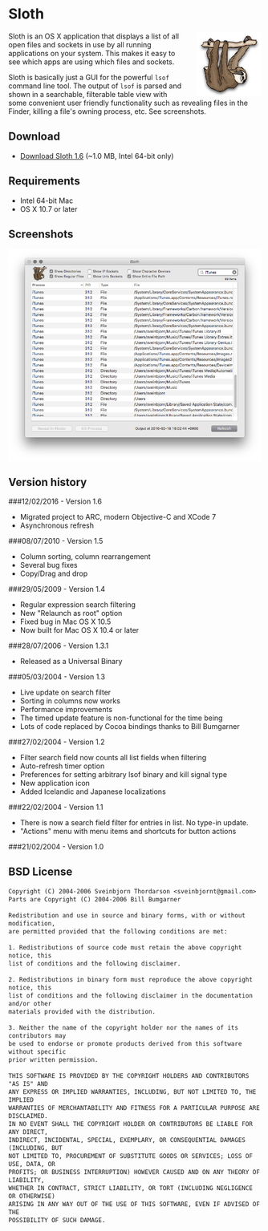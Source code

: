 # Sloth

<img align="right" src="resources/sloth_icon.png" style="float: right; margin-left: 30px;">

Sloth is an OS X application that displays a list of all open files and sockets in use by all running applications on your system. This makes it easy to see which apps are using which files and sockets.

Sloth is basically just a GUI for the powerful `lsof` command line tool. The output of `lsof` is parsed and shown in a searchable, filterable table view with some convenient user friendly functionality such as revealing files in the Finder, killing a file's owning process, etc. See screenshots.

## Download

* [Download Sloth 1.6](http://sveinbjorn.org/files/software/sloth.zip) (~1.0 MB, Intel 64-bit only)

## Requirements

* Intel 64-bit Mac
* OS X 10.7 or later

## Screenshots

<img src="resources/sloth_screenshot1.png" align="center">

## Version history

###12/02/2016 - Version 1.6

* Migrated project to ARC, modern Objective-C and XCode 7
* Asynchronous refresh

###08/07/2010 - Version 1.5

* Column sorting, column rearrangement
* Several bug fixes
* Copy/Drag and drop

###29/05/2009 - Version 1.4

* Regular expression search filtering
* New "Relaunch as root" option
* Fixed bug in Mac OS X 10.5
* Now built for Mac OS X 10.4 or later

###28/07/2006 - Version 1.3.1

* Released as a Universal Binary

###05/03/2004 - Version 1.3

* Live update on search filter
* Sorting in columns now works
* Performance improvements
* The timed update feature is non-functional for the time being
* Lots of code replaced by Cocoa bindings thanks to Bill Bumgarner

###27/02/2004 - Version 1.2

* Filter search field now counts all list fields when filtering
* Auto-refresh timer option
* Preferences for setting arbitrary lsof binary and kill signal type
* New application icon
* Added Icelandic and Japanese localizations

###22/02/2004 - Version 1.1

* There is now a search field filter for entries in list. No type-in update.
* "Actions" menu with menu items and shortcuts for button actions

###21/02/2004 - Version 1.0

## BSD License 

````
Copyright (C) 2004-2006 Sveinbjorn Thordarson <sveinbjornt@gmail.com>
Parts are Copyright (C) 2004-2006 Bill Bumgarner

Redistribution and use in source and binary forms, with or without modification,
are permitted provided that the following conditions are met:

1. Redistributions of source code must retain the above copyright notice, this
list of conditions and the following disclaimer.

2. Redistributions in binary form must reproduce the above copyright notice, this
list of conditions and the following disclaimer in the documentation and/or other
materials provided with the distribution.

3. Neither the name of the copyright holder nor the names of its contributors may
be used to endorse or promote products derived from this software without specific
prior written permission.

THIS SOFTWARE IS PROVIDED BY THE COPYRIGHT HOLDERS AND CONTRIBUTORS "AS IS" AND
ANY EXPRESS OR IMPLIED WARRANTIES, INCLUDING, BUT NOT LIMITED TO, THE IMPLIED
WARRANTIES OF MERCHANTABILITY AND FITNESS FOR A PARTICULAR PURPOSE ARE DISCLAIMED.
IN NO EVENT SHALL THE COPYRIGHT HOLDER OR CONTRIBUTORS BE LIABLE FOR ANY DIRECT,
INDIRECT, INCIDENTAL, SPECIAL, EXEMPLARY, OR CONSEQUENTIAL DAMAGES (INCLUDING, BUT
NOT LIMITED TO, PROCUREMENT OF SUBSTITUTE GOODS OR SERVICES; LOSS OF USE, DATA, OR
PROFITS; OR BUSINESS INTERRUPTION) HOWEVER CAUSED AND ON ANY THEORY OF LIABILITY,
WHETHER IN CONTRACT, STRICT LIABILITY, OR TORT (INCLUDING NEGLIGENCE OR OTHERWISE)
ARISING IN ANY WAY OUT OF THE USE OF THIS SOFTWARE, EVEN IF ADVISED OF THE
POSSIBILITY OF SUCH DAMAGE.
````